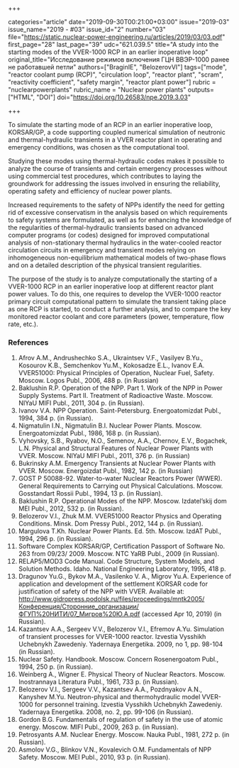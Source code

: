 +++

categories="article"
date="2019-09-30T00:21:00+03:00"
issue="2019-03"
issue_name="2019 - #03"
issue_id="2"
number="03"
file="https://static.nuclear-power-engineering.ru/articles/2019/03/03.pdf"
first_page="28"
last_page="39"
udc="621.039.5"
title="A study into the starting modes of the VVER-1000 RCP in an earlier inoperative loop"
original_title="Исследование режимов включения ГЦН ВВЭР-1000 ранее не работавшей петли"
authors=["BraginIE", "BelozerovVI"]
tags=["mode", "reactor coolant pump (RCP)", "circulation loop", "reactor plant", "scram", "reactivity coefficient", "safety margin", "reactor plant power"]
rubric = "nuclearpowerplants"
rubric_name = "Nuclear power plants"
outputs=["HTML", "DOI"]
doi="https://doi.org/10.26583/npe.2019.3.03"

+++

To simulate the starting mode of an RCP in an earlier inoperative loop, KORSAR/GP, a code supporting coupled numerical simulation of neutronic and thermal-hydraulic transients in a VVER reactor plant in operating and emergency conditions, was chosen as the computational tool.

Studying these modes using thermal-hydraulic codes makes it possible to analyze the course of transients and certain emergency processes without using commercial test procedures, which contributes to laying the groundwork for addressing the issues involved in ensuring the reliability, operating safety and efficiency of nuclear power plants.

Increased requirements to the safety of NPPs identify the need for getting rid of excessive conservatism in the analysis based on which requirements to safety systems are formulated, as well as for enhancing the knowledge of the regularities of thermal-hydraulic transients based on advanced computer programs (or codes) designed for improved computational analysis of non-stationary thermal hydraulics in the water-cooled reactor circulation circuits in emergency and transient modes relying on inhomogeneous non-equilibrium mathematical models of two-phase flows and on a detailed description of the physical transient regularities.

The purpose of the study is to analyze computationally the starting of a VVER-1000 RCP in an earlier inoperative loop at different reactor plant power values. To do this, one requires to develop the VVER-1000 reactor primary circuit computational pattern to simulate the transient taking place as one RCP is started, to conduct a further analysis, and to compare the key monitored reactor coolant and core parameters (power, temperature, flow rate, etc.).

### References

1. Afrov A.M., Andrushechko S.A., Ukraintsev V.F., Vasilyev B.Yu., Kosourov K.B., Semchenkov Yu.M., Kokosadze E.L., Ivanov E.A. VVER51000: Physical Principles of Operation, Nuclear Fuel, Safety. Moscow. Logos Publ., 2006, 488 p. (in Russian)
2. Baklushin R.P. Operation of the NPP. Part 1. Work of the NPP in Power Supply Systems. Part II. Treatment of Radioactive Waste. Moscow. NIYaU MIFI Publ., 2011, 304 p. (in Russian).
3. Ivanov V.A. NPP Operation. Saint-Petersburg. Energoatomizdat Publ., 1994, 384 p. (in Russian).
4. Nigmatulin I.N., Nigmatulin B.I. Nuclear Power Plants. Moscow. Energoatomizdat Publ., 1986, 168 p. (in Russian).
5. Vyhovsky, S.B., Ryabov, N.O., Semenov, A.A., Chernov, E.V., Bogachek, L.N. Physical and Structural Features of Nuclear Power Plants with VVER. Moscow. NIYaU MIFI Publ., 2011, 376 p. (in Russian)
6. Bukrinsky A.M. Emergency Transients at Nuclear Power Plants with VVER. Moscow. Energoizdat Publ., 1982, 142 p. (in Russian)
7. GOST P 50088-92. Water-to-water Nuclear Reactors Power (WWER). General Requirements to Carrying out Physical Calculations. Moscow. Gosstandart Rossii Publ., 1994, 13 p. (in Russian).
8. Baklushin R.P. Operational Modes of the NPP. Moscow. Izdatel’skij dom MEI Publ., 2012, 532 p. (in Russian).
9. Belozerov V.I., Zhuk M.M. VVER51000 Reactor Physics and Operating Conditions. Minsk. Dom Pressy Publ., 2012, 144 p. (in Russian).
10. Margulova T.Kh. Nuclear Power Plants. Ed. 5th. Mоscow. IzdAT Publ., 1994, 296 p. (in Russian).
11. Software Complex KORSAR/GP, Certification Passport of Software No. 263 from 09/23/ 2009. Moscow. NTC YaRB Publ., 2009 (in Russian).
12. RELAP5/MOD3 Code Manual. Code Structure, System Models, and Solution Methods. Idaho. National Engineering Laboratory, 1995, 418 p.
13. Dragunov Yu.G., Bykov M.A., Vasilenko V. A., Migrov Yu.A. Experience of application and development of the settlement KORSAR code for justification of safety of the NPP with VVER. Available at: http://www.gidropress.podolsk.ru/files/proceedings/mntk2005/Конференция/Сторонние_организации/ФГУП%20НИТИ/07_Мигров%20Ю.А.pdf (accessed Apr 10, 2019) (in Russian).
14. Kazantsev A.A., Sergeev V.V., Belozerov V.I., Efremov A.Yu. Simulation of transient processes for VVER-1000 reactor. Izvestia Vysshikh Uchebnykh Zawedeniy. Yadernaya Energetika. 2009, no 1, pp. 98-104 (in Russian).
15. Nuclear Safety. Handbook. Moscow. Concern Rosenergoatom Publ., 1994, 250 p. (in Russian).
16. Weinberg A., Wigner E. Physical Theory of Nuclear Reactors. Moscow. Inostrannaya Literatura Publ., 1961, 733 p. (in Russian).
17. Belozerov V.I., Sergeev V.V., Kazantsev A.A., Pozdnyakov A.N., Kanyshev M.Yu. Neutron-physical and thermohydraulic model VVER-1000 for personnel training. Izvestia Vysshikh Uchebnykh Zawedeniy. Yadernaya Energetika. 2008, no. 2, pp. 99-106 (in Russian).
18. Gordon B.G. Fundamentals of regulation of safety in the use of atomic energy. Moscow. MIFI Publ., 2009, 263 p. (in Russian).
19. Petrosyants A.M. Nuclear Energy. Moscow. Nauka Publ., 1981, 272 p. (in Russian).
20. Asmolov V.G., Blinkov V.N., Kovalevich O.M. Fundamentals of NPP Safety. Moscow. MEI Publ., 2010, 93 p. (in Russian).